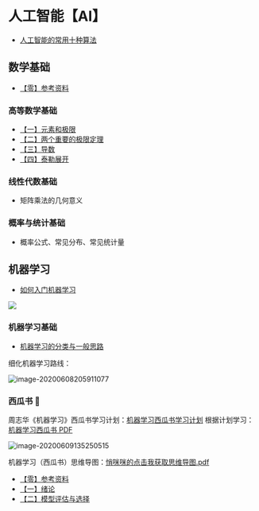 # 人工智能【AI】

* [人工智能的常用十种算法](人工智能/人工智能的常用十种算法.md)

## 数学基础

* [【零】参考资料](人工智能/数学基础/参考资料.md)

### 高等数学基础

* [【一】元素和极限](人工智能/数学基础/高等数学-CH1-元素和极限.md)
* [【二】两个重要的极限定理](人工智能/数学基础/高等数学-CH2-两个重要的极限定理.md)
* [【三】导数](人工智能/数学基础/高等数学-CH3-导数.md)
* [【四】泰勒展开](人工智能/数学基础/高等数学-CH4-泰勒展开.md)



### 线性代数基础

* 矩阵乘法的几何意义



### 概率与统计基础

* 概率公式、常见分布、常见统计量



## 机器学习

* [如何入门机器学习](人工智能/机器学习/如何入门机器学习.md)

![](https://gitee.com/wugenqiang/PictureBed/raw/master/NoteBook/20200607103038.jpg)

### 机器学习基础

* [机器学习的分类与一般思路](人工智能/机器学习/机器学习的分类与一般思路.md)



细化机器学习路线：

![image-20200608205911077](https://gitee.com/wugenqiang/PictureBed/raw/master/NoteBook/20200608205913.png)



### 西瓜书 🍉

周志华《机器学习》西瓜书学习计划：[机器学习西瓜书学习计划](https://notebook.js.org/人工智能/机器学习/西瓜书/机器学习西瓜书学习计划.pdf) 根据计划学习：[机器学习西瓜书 PDF](https://wugenqiang.gitee.io/file-storage/pdf.js/web/viewer.html?file=../../机器学习/周志华-机器学习_.pdf)

![image-20200609135250515](https://gitee.com/wugenqiang/PictureBed/raw/master/NoteBook/20200609135300.png)

机器学习（西瓜书）思维导图：[悄咪咪的点击我获取思维导图.pdf](https://notebook.js.org/人工智能/机器学习/西瓜书/机器学习（西瓜书）思维导图.pdf)

* [【零】参考资料](人工智能/机器学习/西瓜书/CH0-参考资料.md)
* [【一】绪论](人工智能/机器学习/西瓜书/CH1-绪论.md)
* [【二】模型评估与选择](人工智能/机器学习/西瓜书/CH2-模型评估与选择.md)

